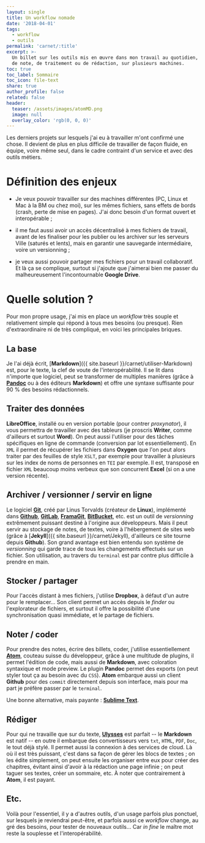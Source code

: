 ```yaml
---
layout: single
title: Un workflow nomade
date: '2018-04-01'
tags:
  - workflow
  - outils
permalink: 'carnet/:title'
excerpt: >-
  Un billet sur les outils mis en œuvre dans mon travail au quotidien, de prise
  de note, de traitement ou de rédaction, sur plusieurs machines.
toc: true
toc_label: Sommaire
toc_icon: file-text
share: true
author_profile: false
related: false
header:
  teaser: /assets/images/atomMD.png
  image: null
  overlay_color: 'rgb(0, 0, 0)'
---
```


Les derniers projets sur lesquels j'ai eu à travailler m'ont confirmé une chose. Il devient de plus en plus difficile de travailler de façon fluide, en équipe, voire même seul, dans le cadre contraint d'un service et avec des outils métiers.

# Définition des enjeux

- Je veux pouvoir travailler sur des machines différentes (PC, Linux et Mac à la BM ou chez moi), sur les mêmes fichiers, sans effets de bords (crash, perte de mise en pages). J'ai donc besoin d'un format ouvert et interopérable ;

- il me faut aussi avoir un accès décentralisé à mes fichiers de travail, avant de les finaliser pour les publier ou les archiver sur les serveurs Ville (saturés et lents), mais en garantir une sauvegarde intermédiaire, voire un versionning ;

- je veux aussi pouvoir partager mes fichiers pour un travail collaboratif. Et là ça se complique, surtout si j'ajoute que j'aimerai bien me passer du malheureusement l'incontournable **Google Drive**.

# Quelle solution ?

Pour mon propre usage, j'ai mis en place un _workflow_ très souple et relativement simple qui répond à tous mes besoins (ou presque). Rien d'extraordinaire ni de très compliqué, en voici les principales briques.

## La base

Je l'ai déjà écrit, [**Markdown**]({{ site.baseurl }}/carnet/utiliser-Markdown) est, pour le texte, la clef de voute de l'interopérabilité. Il se lit dans n'importe que logiciel, peut se transformer de multiples manières (grâce à [**Pandoc**](https://enacit1.epfl.ch/markdown-pandoc/#installation-de-pandoc) ou à des éditeurs **Markdown**) et offre une syntaxe suffisante pour 90 % des besoins rédactionnels.

## Traiter des données

**LibreOffice**, installé ou en version portable (pour contrer _proxynator_), il vous permettra de travailler avec des tableurs (je proscris **Writer**, comme d'ailleurs et surtout **Word**). On peut aussi l'utiliser pour des tâches spécifiques en ligne de commande (conversion par lot essentiellement). En `XML` il permet de récupérer les fichiers dans **Oxygen** que l'on peut alors traiter par des feuilles de style `XSLT`, par exemple pour travailler à plusieurs sur les index de noms de personnes en `TEI` par exemple. Il est, transposé en fichier `XML` beaucoup moins verbeux que son concurrent **Excel** (si on a une version récente).

## Archiver / versionner / servir en ligne

Le logiciel [**Git**](https://fr.wikipedia.org/wiki/Git), créé par Linus Torvalds (créateur de **Linux**), implémenté dans [**Github**](https:www.github.com), [**GitLab**](https://about.gitlab.com/), [**FramaGit**](https://framagit.org/), [**BitBucket**](https://bitbucket.org/), etc. est un outil de _versionning_ extrêmement puissant destiné à l'origine aux développeurs. Mais il peut servir au stockage de notes, de textes, voire à l'hébergement de sites web (grâce à [**Jekyll**]({{ site.baseurl }}/carnet/Jekyll), d'ailleurs ce site tourne depuis **Github**). Son grand avantage est bien entendu son système de _versionning_ qui garde trace de tous les changements effectués sur un fichier. Son utilisation, au travers du `terminal` est par contre plus difficile à prendre en main.

## Stocker / partager

Pour l'accès distant à mes fichiers, j'utilise **Dropbox**, à défaut d'un autre pour le remplacer... Son client permet un accès depuis le _finder_ ou l'explorateur de fichiers, et surtout il offre la possibilité d'une synchronisation quasi immédiate, et le partage de fichiers.

## Noter / coder

Pour prendre des notes, écrire des billets, coder, j'utilise essentiellement [**Atom**](https://atom.io/), couteau suisse du développeur, grâce à une multitude de plugins, il permet l'édition de code, mais aussi de **Markdown**, avec coloration syntaxique et mode preview. Le plugin **Pandoc** permet des exports (on peut styler tout ça au besoin avec du `CSS`). **Atom** embarque aussi un client **Github** pour des `commit` directement depuis son interface, mais pour ma part je préfère passer par le `terminal`.

Une bonne alternative, mais payante : [**Sublime Text**](https://www.sublimetext.com/).

## Rédiger

Pour qui ne travaille que sur du texte, [**Ulysses**](https://ulysses.app/) est parfait -- le **Markdown** est natif -- en outre il embarque des convertisseurs vers `txt`, `HTML`, `PDF`, `Doc`, le tout déjà stylé. Il permet aussi la connexion à des services de cloud. Là où il est très puissant, c'est dans sa façon de gérer les blocs de textes ; on les édite simplement, on peut ensuite les organiser entre eux pour créer des chapitres, évitant ainsi d'avoir à la rédaction une page infinie ; on peut taguer ses textes, créer un sommaire, etc. À noter que contrairement à **Atom**, il est payant.

## Etc.

Voilà pour l'essentiel, il y a d'autres outils, d'un usage parfois plus ponctuel, sur lesquels je reviendrai peut-être, et parfois aussi ce _workflow_ change, au gré des besoins, pour tester de nouveaux outils... Car _in fine_ le maître mot reste la souplesse et l'interopérabilité.
